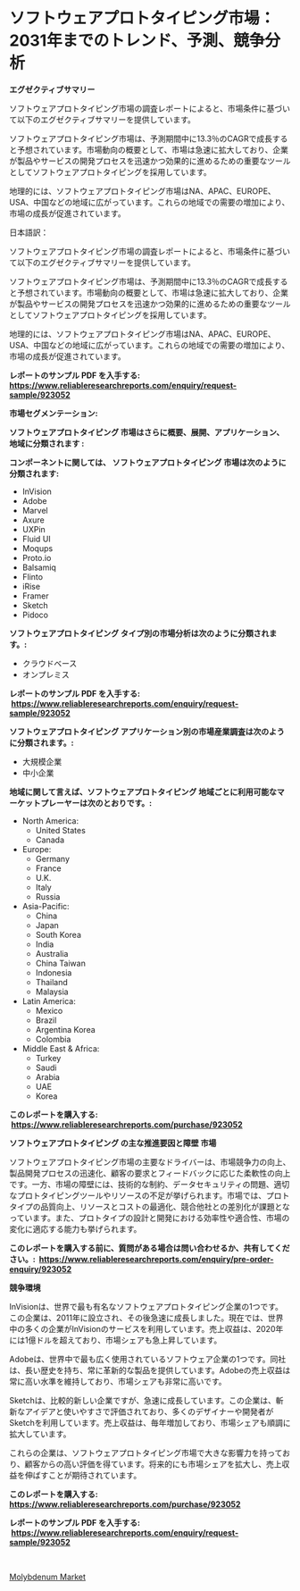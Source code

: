 <p><h1>ソフトウェアプロトタイピング市場：2031年までのトレンド、予測、競争分析</h1></p><p><strong>エグゼクティブサマリー</strong></p>
<p><p>ソフトウェアプロトタイピング市場の調査レポートによると、市場条件に基づいて以下のエグゼクティブサマリーを提供しています。</p><p>ソフトウェアプロトタイピング市場は、予測期間中に13.3％のCAGRで成長すると予想されています。市場動向の概要として、市場は急速に拡大しており、企業が製品やサービスの開発プロセスを迅速かつ効果的に進めるための重要なツールとしてソフトウェアプロトタイピングを採用しています。</p><p>地理的には、ソフトウェアプロトタイピング市場はNA、APAC、EUROPE、USA、中国などの地域に広がっています。これらの地域での需要の増加により、市場の成長が促進されています。</p><p>日本語訳：</p><p>ソフトウェアプロトタイピング市場の調査レポートによると、市場条件に基づいて以下のエグゼクティブサマリーを提供しています。</p><p>ソフトウェアプロトタイピング市場は、予測期間中に13.3％のCAGRで成長すると予想されています。市場動向の概要として、市場は急速に拡大しており、企業が製品やサービスの開発プロセスを迅速かつ効果的に進めるための重要なツールとしてソフトウェアプロトタイピングを採用しています。</p><p>地理的には、ソフトウェアプロトタイピング市場はNA、APAC、EUROPE、USA、中国などの地域に広がっています。これらの地域での需要の増加により、市場の成長が促進されています。</p></p>
<p><strong>レポートのサンプル PDF を入手する: <a href="https://www.reliableresearchreports.com/enquiry/request-sample/923052">https://www.reliableresearchreports.com/enquiry/request-sample/923052</a></strong></p>
<p><strong>市場セグメンテーション:</strong></p>
<p><strong> ソフトウェアプロトタイピング 市場はさらに概要、展開、アプリケーション、地域に分類されます :</strong></p>
<p><strong>コンポーネントに関しては、 ソフトウェアプロトタイピング 市場は次のように分類されます: &nbsp;</strong></p>
<p><ul><li>InVision</li><li>Adobe</li><li>Marvel</li><li>Axure</li><li>UXPin</li><li>Fluid UI</li><li>Moqups</li><li>Proto.io</li><li>Balsamiq</li><li>Flinto</li><li>iRise</li><li>Framer</li><li>Sketch</li><li>Pidoco</li></ul></p>
<p><strong> ソフトウェアプロトタイピング タイプ別の市場分析は次のように分類されます。:</strong></p>
<p><ul><li>クラウドベース</li><li>オンプレミス</li></ul></p>
<p><strong>レポートのサンプル PDF を入手する: &nbsp;<a href="https://www.reliableresearchreports.com/enquiry/request-sample/923052">https://www.reliableresearchreports.com/enquiry/request-sample/923052</a></strong></p>
<p><strong> ソフトウェアプロトタイピング アプリケーション別の市場産業調査は次のように分類されます。:</strong></p>
<p><ul><li>大規模企業</li><li>中小企業</li></ul></p>
<p><strong>地域に関して言えば、ソフトウェアプロトタイピング 地域ごとに利用可能なマーケットプレーヤーは次のとおりです。:</strong></p>
<p><ul>
    <li>
        North America:
        <ul>
            <li>United States</li>
            <li>Canada</li>
        </ul>
    </li>
    <li>
        Europe:
        <ul>
            <li>Germany</li>
            <li>France</li>
            <li>U.K.</li>
            <li>Italy</li>
            <li>Russia</li>
        </ul>
    </li>
    <li>
        Asia-Pacific:
        <ul>
            <li>China</li>
            <li>Japan</li>
            <li>South Korea</li>
            <li>India</li>
            <li>Australia</li>
            <li>China Taiwan</li>
            <li>Indonesia</li>
            <li>Thailand</li>
            <li>Malaysia</li>
        </ul>
    </li>
    <li>
        Latin America:
        <ul>
            <li>Mexico</li>
            <li>Brazil</li>
            <li>Argentina Korea</li>
            <li>Colombia</li>
        </ul>
    </li>
    <li>
        Middle East & Africa:
        <ul>
            <li>Turkey</li>
            <li>Saudi</li>
            <li>Arabia</li>
            <li>UAE</li>
            <li>Korea</li>
        </ul>
    </li>
    </ul></p>
<p><strong>このレポートを購入する: &nbsp;<a href="https://www.reliableresearchreports.com/purchase/923052">https://www.reliableresearchreports.com/purchase/923052</a></strong></p>
<p><strong>ソフトウェアプロトタイピング の主な推進要因と障壁 市場</strong></p>
<p><p>ソフトウェアプロトタイピング市場の主要なドライバーは、市場競争力の向上、製品開発プロセスの迅速化、顧客の要求とフィードバックに応じた柔軟性の向上です。一方、市場の障壁には、技術的な制約、データセキュリティの問題、適切なプロトタイピングツールやリソースの不足が挙げられます。市場では、プロトタイプの品質向上、リソースとコストの最適化、競合他社との差別化が課題となっています。また、プロトタイプの設計と開発における効率性や適合性、市場の変化に適応する能力も挙げられます。</p></p>
<p><strong>このレポートを購入する前に、質問がある場合は問い合わせるか、共有してください。:&nbsp; <a href="https://www.reliableresearchreports.com/enquiry/pre-order-enquiry/923052">https://www.reliableresearchreports.com/enquiry/pre-order-enquiry/923052</a></strong></p>
<p><strong>競争環境</strong></p>
<p><p>InVisionは、世界で最も有名なソフトウェアプロトタイピング企業の1つです。この企業は、2011年に設立され、その後急速に成長しました。現在では、世界中の多くの企業がInVisionのサービスを利用しています。売上収益は、2020年には1億ドルを超えており、市場シェアも急上昇しています。</p><p>Adobeは、世界中で最も広く使用されているソフトウェア企業の1つです。同社は、長い歴史を持ち、常に革新的な製品を提供しています。Adobeの売上収益は常に高い水準を維持しており、市場シェアも非常に高いです。</p><p>Sketchは、比較的新しい企業ですが、急速に成長しています。この企業は、斬新なアイデアと使いやすさで評価されており、多くのデザイナーや開発者がSketchを利用しています。売上収益は、毎年増加しており、市場シェアも順調に拡大しています。</p><p>これらの企業は、ソフトウェアプロトタイピング市場で大きな影響力を持っており、顧客からの高い評価を得ています。将来的にも市場シェアを拡大し、売上収益を伸ばすことが期待されています。</p></p>
<p><strong>このレポートを購入する: &nbsp; <a href="https://www.reliableresearchreports.com/purchase/923052">https://www.reliableresearchreports.com/purchase/923052</a></strong></p>
<p><strong>レポートのサンプル PDF を入手する: &nbsp;<a href="https://www.reliableresearchreports.com/enquiry/request-sample/923052">https://www.reliableresearchreports.com/enquiry/request-sample/923052</a></strong><strong></strong></p>
<p>&nbsp;</p>
<p><p><a href="https://github.com/okotobwrhuteie/Market-Research-Report-List-1/blob/main/molybdenum-market.md">Molybdenum Market</a></p></p>